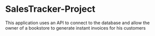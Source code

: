 # SalesTracker-Project
This application uses an API to connect to the database and allow the owner of a bookstore to generate instant invoices for his customers
